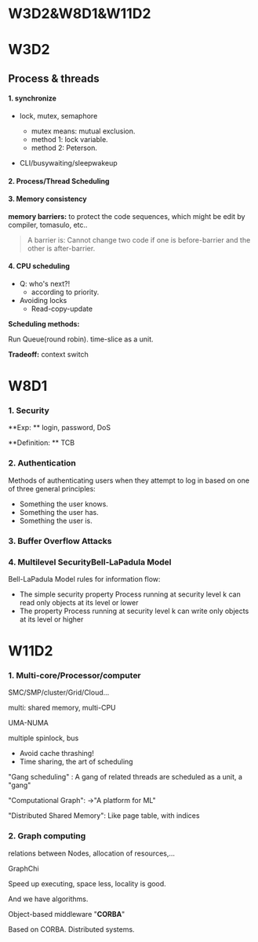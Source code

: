 # W3D2&W8D1&W11D2

# W3D2

## Process & threads

#### 1. synchronize

- lock, mutex, semaphore
  - mutex means: mutual exclusion.
  - method 1: lock variable. 
  - method 2: Peterson. 

- CLI/busywaiting/sleepwakeup

#### 2. Process/Thread Scheduling

#### 3. Memory consistency

**memory barriers:** to protect the code sequences, which might be edit by compiler, tomasulo,  etc..

> A barrier is: Cannot change two code if one is before-barrier and the other is after-barrier.

#### 4. CPU scheduling

- Q: who's next?!
  - according to priority.
- Avoiding locks
  - Read-copy-update

**Scheduling methods:** 

Run Queue(round robin). time-slice as a unit. 

**Tradeoff:** context switch

# W8D1

### 1. Security

**Exp: ** login, password, DoS

**Definition: ** TCB

### 2. Authentication

Methods of authenticating users when they attempt to log in based on one of three general principles:

- Something the user knows.
- Something the user has.
- Something the user is.

### 3. Buffer Overflow Attacks

### 4. Multilevel SecurityBell-LaPadula Model

Bell-LaPadula Model rules for information flow:

- The simple security property
  Process running at security level k can read only objects at its level or lower
- The property
  Process running at security level k can write only objects at its level or higher

# W11D2

### 1. Multi-core/Processor/computer

SMC/SMP/cluster/Grid/Cloud...

multi: shared memory, multi-CPU

UMA-NUMA

multiple spinlock, bus

- Avoid cache thrashing!
- Time sharing, the art of scheduling

"Gang scheduling" : A gang of related threads are scheduled as a unit, a "gang"

"Computational Graph": ->"A platform for ML"

"Distributed Shared Memory": Like page table, with indices

### 2. Graph computing

relations between Nodes, allocation of resources,...

GraphChi

Speed up executing, space less, locality is good.

And we have algorithms.

Object-based middleware "**CORBA**"

Based on CORBA. Distributed systems.